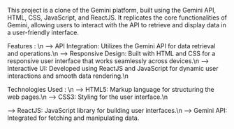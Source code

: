 This project is a clone of the Gemini platform, built using the Gemini API, HTML, CSS, JavaScript, and ReactJS. It replicates the core functionalities of Gemini, allowing users to interact with the API to retrieve and display data in a user-friendly interface.

Features : \n
--> API Integration: Utilizes the Gemini API for data retrieval and operations.\n
--> Responsive Design: Built with HTML and CSS for a responsive user interface that works seamlessly across devices.\n
--> Interactive UI: Developed using ReactJS and JavaScript for dynamic user interactions and smooth data rendering.\n

Technologies Used : \n
--> HTML5: Markup language for structuring the web pages.\n
--> CSS3: Styling for the user interface.\n

--> ReactJS: JavaScript library for building user interfaces.\n
--> Gemini API: Integrated for fetching and manipulating data.
